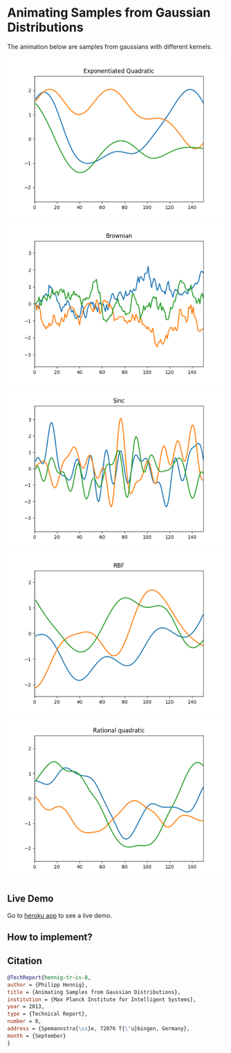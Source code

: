 # Animating Samples from Gaussian Distributions

The animation below are samples from gaussians with different kernels.

![](gifs/exponential_quadratic.gif)
![](gifs/brownian.gif)
![](gifs/sinc.gif)
![](gifs/rbf.gif)
![](gifs/ratquad_cov.gif)


## Live Demo

Go to [heroku app](https://gpkernels.herokuapp.com) to see a live demo.

## How to implement?


## Citation

```bibtex
@TechReport{hennig-tr-is-8,
author = {Philipp Hennig},
title = {Animating Samples from Gaussian Distributions},
institution = {Max Planck Institute for Intelligent Systems},
year = 2013,
type = {Technical Report},
number = 8,
address = {Spemannstra{\ss}e, 72076 T{\"u}bingen, Germany},
month = {September}
}
```
